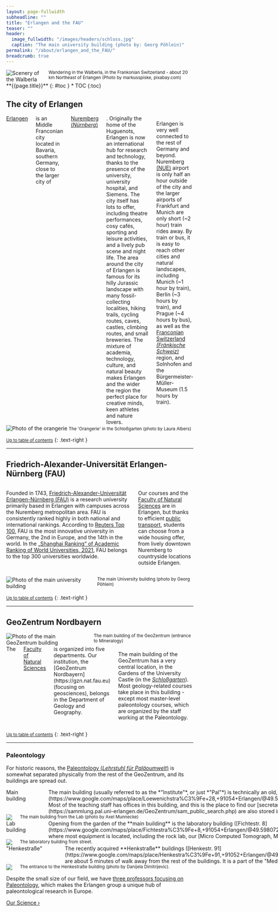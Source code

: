 ```yaml
---
layout: page-fullwidth
subheadline: ""
title: "Erlangen and the FAU"
teaser: ""
header:
  image_fullwidth: "/images/headers/schloss.jpg"
  caption: "The main university building (photo by: Georg Pöhlein)"
permalink: "/about/erlangen_and_the_FAU/"
breadcrumb: true
---
```

<div class="row">
<div class="large-8 columns">
<img src="{{site.url}}{{site.baseurl}}/images/places/walberla.jpg" alt="Scenery of the Walberla">
<small>
Wandering in the Walberla, in the Frankonian Switzerland - about 20 km Northeast of Erlangen (Photo by markusspiske, pixabay.com)
</small>
</div>
<div class="large-4 columns">
<div class="panel radius" markdown="1">
**{{page.title}}**
{: #toc }
*  TOC
{:toc}
</div>
</div>
</div>

## The city of Erlangen

<div class="row b30">
<div class="large-12 columns">
<a href="https://en.wikipedia.org/wiki/Erlangen">Erlangen</a> is an Middle Franconian city located in Bavaria, southern Germany, close to the larger city of <a href="https://en.wikipedia.org/wiki/Nuremberg"> Nuremberg (<i>Nürnberg</i>)</a>. Originally the home of the Huguenots, Erlangen is now an international hub for research and technology, thanks to the presence of the university, university hospital, and Siemens. The city itself has lots to offer, including theatre performances, cosy cafés, sporting and leisure activities, and a lively pub scene and night life. The area around the city of Erlangen is famous for its hilly Jurassic landscape with many fossil-collecting localities, hiking trails, cycling routes, caves, castles, climbing routes, and small breweries. The mixture of academia, technology, culture, and natural beauty makes Erlangen and the wider the region the perfect place for creative minds, keen athletes and nature lovers.

Erlangen is very well connected to the rest of Germany and beyond. Nuremberg <a href="https://www.airport-nuernberg.de/english">(NUE)</a> airport is only half an hour outside of the city and the larger airports of Frankfurt and Munich are only short (~2 hour) train rides away. By train or bus, it is easy to reach other cities and natural landscapes, including Munich (~1 hour by train), Berlin (~3 hours by train), and Prague (~4 hours by bus), as well as the <a href= "https://www.fraenkische-schweiz.com/">Franconian Switzerland<i> (Fränkische Schweiz)</i></a> region, and Solnhofen and the Bürgermeister-Müller-Museum (1.5 hours by train).


</div>
</div>
<img src="{{site.url}}{{site.baseurl}}/images/places/orangerie.jpg" alt="Photo of the orangerie">
<small>The 'Orangerie' in the Schloßgarten (photo by Laura Albers)</small>

<small markdown="1">[Up to table of contents](#toc)</small>
{: .text-right }
* * *


## Friedrich-Alexander-Universität Erlangen-Nürnberg (FAU)
<div class="row">
<div class="large-8 medium-8 columns">
<p>
Founded in 1743, <a href="https://www.fau.eu">Friedrich-Alexander-Universität Erlangen-Nürnberg (FAU)</a> is a research university primarily based in Erlangen with campuses across the Nuremberg metropolitan area. FAU is consistently ranked highly in both national and international rankings. According to <a href="https://www.reuters.com/graphics/EUROPE-UNIVERSITY-INNOVATION/010091N02HR/index.html">Reuters Top 100</a>, FAU is the most innovative university in Germany, the 2nd in Europe, and the 14th in the world. In the <a href="https://www.shanghairanking.com/institution/university-of-erlangen-nuremberg">„Shanghai Ranking“ of Academic Ranking of World Universities, 2021</a>, FAU belongs to the top 300 universities worldwide.
</p>
<p>
Our courses and the <a href="https://nat.fau.eu">Faculty of Natural Sciences</a> are in Erlangen, but thanks to efficient <a href="https://www.vgn.de/">public transport</a>, students can choose from a wide housing offer, from lively downtown Nuremberg to countryside locations outside Erlangen.
</p>
</div>

<div class="large-4 medium-4 columns" style="margin-top:15px">
<img src="{{site.url}}{{site.baseurl}}/images/places/university.jpg" alt="Photo of the main university building">
<small>The main University building (photo by Georg Pöhlein)</small>
</div>
</div>

<small markdown="1">[Up to table of contents](#toc)</small>
{: .text-right }
* * *

## GeoZentrum Nordbayern
<div class="row">
<div class="large-4 medium-4 columns">
<img src="{{site.url}}{{site.baseurl}}/images/places/gzn_summer.jpg" alt="Photo of the main GeoZentrum building">
<small>The main building of the GeoZentrum (entrance to Mineralogy)</small>
</div>

<div class="large-8 medium-8 columns" markdown="1">
The <a href="https://nat.fau.eu">Faculty of Natural Sciences</a> is organized into five departments. Our institution, the [GeoZentrum Nordbayern](https://gzn.nat.fau.eu) (focusing on geosciences), belongs in the Department of Geology and Geography. 

The main building of the GeoZentrum has a very central location, in the Gardens of the University Castle (in the [*Schloßgarten*](https://www.google.com/maps/place/GeoCenter+Northern+Bavaria/@49.5971029,11.0034406,1018m/data=!3m2!1e3!4b1!4m5!3m4!1s0x47a1f8de1f650649:0x5cf3eaa61a07ee7c!8m2!3d49.5970903!4d11.0056338)). Most geology-related courses take place in this building - except most master-level paleontology courses, which are organized by the staff working at the Paleontology.
</div>
</div>

<small markdown="1">[Up to table of contents](#toc)</small>
{: .text-right }
* * *

### Paleontology

For historic reasons, the [Paleontology (*Lehrstuhl für Paläoumwelt*)](https://www.gzn.nat.fau.eu/palaeontologie/) is somewhat separated physically from the rest of the GeoZentrum, and its buildings are spread out.


<dl>
<div class="row">
<div class="large-8 columns">
<dt>Main building</dt>
<dd markdown="1">
The main building (usually referred to as the *"Institute"*, or just *"Pal"*) is technically an old, three-storey villa, about ten minutes of walk away from the GeoZentrum, in  [Loewenichstr. 28](https://www.google.com/maps/place/Loewenichstra%C3%9Fe+28,+91054+Erlangen/@49.5980424,11.0136737,1021m/data=!3m2!1e3!4b1!4m5!3m4!1s0x47a1f91f303344db:0x64cb18650acc59a2!8m2!3d49.5980425!4d11.0181583). Most of the teaching staff has offices in this building, and this is the place to find our [secretary](https://www.gzn.nat.fau.eu/palaeontologie/team/sekretariat/) as well. Some parts of the [palaeontology collection](https://sammlung.pal.uni-erlangen.de/GeoZentrum/sam_public_search.php) are also stored in the basement.
</dd>
</div>
<div class="large-4 columns">
<img src="{{site.url}}{{site.baseurl}}/images/places/pal_garden.jpg">
<small>The main building from the Lab (photo by Axel Munnecke)</small>
</div>
</div>


<div class="row">
<div class="large-8 columns">
<dt>Lab building</dt>
<dd markdown="1">
Opening from the garden of the **main building** is the laboratory building ([Fichtestr. 8](https://www.google.com/maps/place/Fichtestra%C3%9Fe+8,+91054+Erlangen/@49.598072,11.0156621,1021m/data=!3m2!1e3!4b1!4m5!3m4!1s0x47a1f91f3ad98da9:0x15bfcc67813bd37c!8m2!3d49.598072!4d11.0178508)), where most equipment is located, including the rock lab, our [Micro Computed Tomograph, MicroMill and Scanning Electron Microscope](https://www.gzn.nat.fau.eu/palaeontologie/ausstattung/).
</dd>
</div>

<div class="large-4 columns">
<img src="{{site.url}}{{site.baseurl}}/images/places/lab.jpg">
<small>The laboratory building from street. </small>
</div>
</div>

<div class="row">
<div class="large-8 columns">
<dt>"Henkestraße"</dt>

<dd markdown="1">
The recently acquired **Henkstraße** buildings ([Henkestr. 91](https://www.google.com/maps/place/Henkestra%C3%9Fe+91,+91052+Erlangen/@49.5947613,11.0189647,907m/data=!3m1!1e3!4m5!3m4!1s0x47a1f9223ddfd2d9:0xbf51159c3a02bc73!8m2!3d49.5947613!4d11.0189647)) are about 5 minutes of walk away from the rest of the buildings. It is a part of the "Medical Valley" and contains some more offices, our discipline-specific library, and our main seminar room.
</dd>
</div>

<div class="large-4 columns">
<img src="{{site.url}}{{site.baseurl}}/images/places/henke.jpg">
<small>The entrance to the Henkestraße building (photo by Danijela Dimitrijevic). </small>
</div>
</div>
</dl>

Despite the small size of our field, we have <a href="https://www.gzn.nat.fau.eu/palaeontologie/team/">three professors focusing on Paleontology</a>, which makes the Erlangen group a unique hub of paleontological research in Europe.

<p><a class="button tiny radius" href="{{site.baseurl}}/about/our_science/">Our Science ›</a></p>
